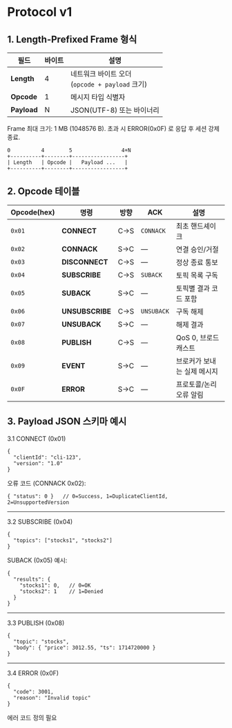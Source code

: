 # Protocol v1

## 1. Length-Prefixed Frame 형식

| 필드          | 바이트 | 설명                                     |
| ----------- | --- | -------------------------------------- |
| **Length**  | 4   | 네트워크 바이트 오더<br>(`opcode + payload` 크기) |
| **Opcode**  | 1   | 메시지 타입 식별자                             |
| **Payload** | N   | JSON(UTF-8) 또는 바이너리                    |


Frame 최대 크기: 1 MB (1048576 B). 초과 시 ERROR(0x0F) 로 응답 후 세션 강제 종료.

```
0          4        5                4+N
+----------+--------+-----------------+
| Length   | Opcode |   Payload ...   |
+----------+--------+-----------------+
```

## 2. Opcode 테이블

   | Opcode(hex) | 명령              | 방향  | ACK        | 설명              |
   | ----------- | --------------- | --- | ---------- | --------------- |
   | `0x01`      | **CONNECT**     | C→S | `CONNACK`  | 최초 핸드셰이크        |
   | `0x02`      | **CONNACK**     | S→C | ―          | 연결 승인/거절        |
   | `0x03`      | **DISCONNECT**  | C→S | ―          | 정상 종료 통보        |
   | `0x04`      | **SUBSCRIBE**   | C→S | `SUBACK`   | 토픽 목록 구독        |
   | `0x05`      | **SUBACK**      | S→C | ―          | 토픽별 결과 코드 포함    |
   | `0x06`      | **UNSUBSCRIBE** | C→S | `UNSUBACK` | 구독 해제           |
   | `0x07`      | **UNSUBACK**    | S→C | ―          | 해제 결과           |
   | `0x08`      | **PUBLISH**     | C→S | ―          | QoS 0, 브로드캐스트   |
   | `0x09`      | **EVENT**       | S→C | ―          | 브로커가 보내는 실제 메시지 |
   | `0x0F`      | **ERROR**       | S→C | ―          | 프로토콜/논리 오류 알림   |

## 3. Payload JSON 스키마 예시

3.1 CONNECT (0x01)
```
{
  "clientId": "cli-123",
  "version": "1.0"
}
```

오류 코드 (CONNACK 0x02):
```
{ "status": 0 }   // 0=Success, 1=DuplicateClientId, 2=UnsupportedVersion
```

---

3.2 SUBSCRIBE (0x04)
```
{
  "topics": ["stocks1", "stocks2"]
}
```

SUBACK (0x05) 예시:
```
{
  "results": {
    "stocks1": 0,   // 0=OK
    "stocks2": 1    // 1=Denied
  }
}
```

---

3.3 PUBLISH (0x08)
```
{
  "topic": "stocks",
  "body": { "price": 3012.55, "ts": 1714720000 }
}
```

---

3.4 ERROR (0x0F)
```
{
  "code": 3001,
  "reason": "Invalid topic"
}
```
에러 코드 정의 필요
